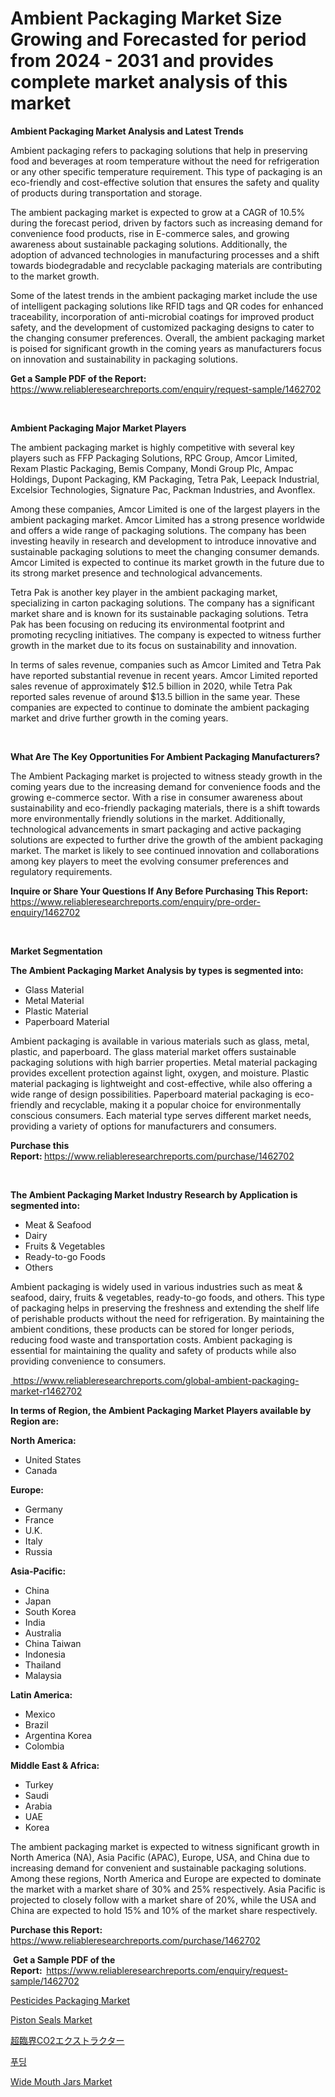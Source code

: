 <p><h1>Ambient Packaging Market Size Growing and Forecasted for period from 2024 - 2031 and provides complete market analysis of this market</h1></p><p><strong>Ambient Packaging Market Analysis and Latest Trends</strong></p>
<p><p>Ambient packaging refers to packaging solutions that help in preserving food and beverages at room temperature without the need for refrigeration or any other specific temperature requirement. This type of packaging is an eco-friendly and cost-effective solution that ensures the safety and quality of products during transportation and storage.</p><p>The ambient packaging market is expected to grow at a CAGR of 10.5% during the forecast period, driven by factors such as increasing demand for convenience food products, rise in E-commerce sales, and growing awareness about sustainable packaging solutions. Additionally, the adoption of advanced technologies in manufacturing processes and a shift towards biodegradable and recyclable packaging materials are contributing to the market growth.</p><p>Some of the latest trends in the ambient packaging market include the use of intelligent packaging solutions like RFID tags and QR codes for enhanced traceability, incorporation of anti-microbial coatings for improved product safety, and the development of customized packaging designs to cater to the changing consumer preferences. Overall, the ambient packaging market is poised for significant growth in the coming years as manufacturers focus on innovation and sustainability in packaging solutions.</p></p>
<p><strong>Get a Sample PDF of the Report:&nbsp;</strong> <a href="https://www.reliableresearchreports.com/enquiry/request-sample/1462702">https://www.reliableresearchreports.com/enquiry/request-sample/1462702</a></p>
<p>&nbsp;</p>
<p><strong>Ambient Packaging Major Market Players</strong></p>
<p><p>The ambient packaging market is highly competitive with several key players such as FFP Packaging Solutions, RPC Group, Amcor Limited, Rexam Plastic Packaging, Bemis Company, Mondi Group Plc, Ampac Holdings, Dupont Packaging, KM Packaging, Tetra Pak, Leepack Industrial, Excelsior Technologies, Signature Pac, Packman Industries, and Avonflex. </p><p>Among these companies, Amcor Limited is one of the largest players in the ambient packaging market. Amcor Limited has a strong presence worldwide and offers a wide range of packaging solutions. The company has been investing heavily in research and development to introduce innovative and sustainable packaging solutions to meet the changing consumer demands. Amcor Limited is expected to continue its market growth in the future due to its strong market presence and technological advancements.</p><p>Tetra Pak is another key player in the ambient packaging market, specializing in carton packaging solutions. The company has a significant market share and is known for its sustainable packaging solutions. Tetra Pak has been focusing on reducing its environmental footprint and promoting recycling initiatives. The company is expected to witness further growth in the market due to its focus on sustainability and innovation.</p><p>In terms of sales revenue, companies such as Amcor Limited and Tetra Pak have reported substantial revenue in recent years. Amcor Limited reported sales revenue of approximately $12.5 billion in 2020, while Tetra Pak reported sales revenue of around $13.5 billion in the same year. These companies are expected to continue to dominate the ambient packaging market and drive further growth in the coming years.</p></p>
<p>&nbsp;</p>
<p><strong>What Are The Key Opportunities For Ambient Packaging Manufacturers?</strong></p>
<p><p>The Ambient Packaging market is projected to witness steady growth in the coming years due to the increasing demand for convenience foods and the growing e-commerce sector. With a rise in consumer awareness about sustainability and eco-friendly packaging materials, there is a shift towards more environmentally friendly solutions in the market. Additionally, technological advancements in smart packaging and active packaging solutions are expected to further drive the growth of the ambient packaging market. The market is likely to see continued innovation and collaborations among key players to meet the evolving consumer preferences and regulatory requirements.</p></p>
<p><strong>Inquire or Share Your Questions If Any Before Purchasing This Report:</strong> <a href="https://www.reliableresearchreports.com/enquiry/pre-order-enquiry/1462702">https://www.reliableresearchreports.com/enquiry/pre-order-enquiry/1462702</a></p>
<p>&nbsp;</p>
<p><strong>Market Segmentation</strong></p>
<p><strong>The Ambient Packaging Market Analysis by types is segmented into:</strong></p>
<p><ul><li>Glass Material</li><li>Metal Material</li><li>Plastic Material</li><li>Paperboard Material</li></ul></p>
<p><p>Ambient packaging is available in various materials such as glass, metal, plastic, and paperboard. The glass material market offers sustainable packaging solutions with high barrier properties. Metal material packaging provides excellent protection against light, oxygen, and moisture. Plastic material packaging is lightweight and cost-effective, while also offering a wide range of design possibilities. Paperboard material packaging is eco-friendly and recyclable, making it a popular choice for environmentally conscious consumers. Each material type serves different market needs, providing a variety of options for manufacturers and consumers.</p></p>
<p><strong>Purchase this Report:&nbsp;</strong><a href="https://www.reliableresearchreports.com/purchase/1462702">https://www.reliableresearchreports.com/purchase/1462702</a></p>
<p>&nbsp;</p>
<p><strong>The Ambient Packaging Market Industry Research by Application is segmented into:</strong></p>
<p><ul><li>Meat & Seafood</li><li>Dairy</li><li>Fruits & Vegetables</li><li>Ready-to-go Foods</li><li>Others</li></ul></p>
<p><p>Ambient packaging is widely used in various industries such as meat & seafood, dairy, fruits & vegetables, ready-to-go foods, and others. This type of packaging helps in preserving the freshness and extending the shelf life of perishable products without the need for refrigeration. By maintaining the ambient conditions, these products can be stored for longer periods, reducing food waste and transportation costs. Ambient packaging is essential for maintaining the quality and safety of products while also providing convenience to consumers.</p></p>
<p><a href="https://www.reliableresearchreports.com/global-ambient-packaging-market-r1462702">&nbsp;https://www.reliableresearchreports.com/global-ambient-packaging-market-r1462702</a></p>
<p><strong>In terms of Region, the Ambient Packaging Market Players available by Region are:</strong></p>
<p>
    <p> <strong> North America: </strong>
        <ul>
            <li>United States</li>
            <li>Canada</li>
        </ul>
        </p> 
    <p> <strong> Europe: </strong>
        <ul>
            <li>Germany</li>
            <li>France</li>
            <li>U.K.</li>
            <li>Italy</li>
            <li>Russia</li>
        </ul>
        </p> 
    <p> <strong> Asia-Pacific: </strong>
        <ul>
            <li>China</li>
            <li>Japan</li>
            <li>South Korea</li>
            <li>India</li>
            <li>Australia</li>
            <li>China Taiwan</li>
            <li>Indonesia</li>
            <li>Thailand</li>
            <li>Malaysia</li>
        </ul>
        </p> 
    <p> <strong> Latin America: </strong>
        <ul>
            <li>Mexico</li>
            <li>Brazil</li>
            <li>Argentina Korea</li>
            <li>Colombia</li>
        </ul>
        </p> 
    <p> <strong> Middle East & Africa: </strong>
        <ul>
            <li>Turkey</li>
            <li>Saudi</li>
            <li>Arabia</li>
            <li>UAE</li>
            <li>Korea</li>
        </ul>
    </p>
    </p>
<p><p>The ambient packaging market is expected to witness significant growth in North America (NA), Asia Pacific (APAC), Europe, USA, and China due to increasing demand for convenient and sustainable packaging solutions. Among these regions, North America and Europe are expected to dominate the market with a market share of 30% and 25% respectively. Asia Pacific is projected to closely follow with a market share of 20%, while the USA and China are expected to hold 15% and 10% of the market share respectively.</p></p>
<p><strong>Purchase this Report: </strong><a href="https://www.reliableresearchreports.com/purchase/1462702">https://www.reliableresearchreports.com/purchase/1462702</a></p>
<p>&nbsp;<strong>Get a Sample PDF of the Report:&nbsp;&nbsp;</strong><a href="https://www.reliableresearchreports.com/enquiry/request-sample/1462702">https://www.reliableresearchreports.com/enquiry/request-sample/1462702</a></p>
<p><strong></strong></p>
<p><p><a href="https://github.com/Sherrillcrooksxa8i18ucf2m/Market-Research-Report-List-2/blob/main/pesticides-packaging-market.md">Pesticides Packaging Market</a></p><p><a href="https://www.linkedin.com/pulse/piston-seals-market-competitive-analysis-trends-forecast-2031-nowkf">Piston Seals Market</a></p><p><a href="https://github.com/JacksonWiza1924/Market-Research-Report-List-1/blob/main/781981057591.md">超臨界CO2エクストラクター</a></p><p><a href="https://github.com/RichardLueilwitz787/Market-Research-Report-List-1/blob/main/933071755780.md">푸딩</a></p><p><a href="https://github.com/derrinmiltonellis35gcl/Market-Research-Report-List-2/blob/main/wide-mouth-jars-market.md">Wide Mouth Jars Market</a></p></p>